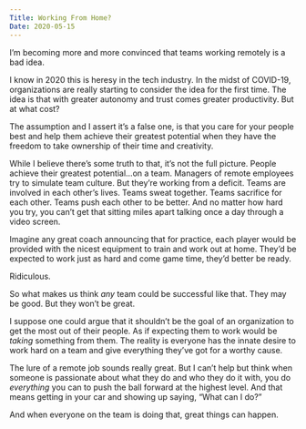 ```yaml
---
Title: Working From Home?
Date: 2020-05-15
---
```


I’m becoming more and more convinced that teams working remotely is a bad idea.

I know in 2020 this is heresy in the tech industry. In the midst of COVID-19, organizations are really starting to consider the idea for the first time. The idea is that with greater autonomy and trust comes greater productivity. But at what cost?

The assumption and I assert it’s a false one, is that you care for your people best and help them achieve their greatest potential when they have the freedom to take ownership of their time and creativity.

While I believe there’s some truth to that, it’s not the full picture. People achieve their greatest potential…on a team. Managers of remote employees try to simulate team culture. But they’re working from a deficit. Teams are involved in each other’s lives. Teams sweat together. Teams sacrifice for each other. Teams push each other to be better. And no matter how hard you try, you can’t get that sitting miles apart talking once a day through a video screen.

Imagine any great coach announcing that for practice, each player would be provided with the nicest equipment to train and work out at home. They’d be expected to work just as hard and come game time, they’d better be ready.

Ridiculous.

So what makes us think _any_ team could be successful like that. They may be good. But they won’t be great.

I suppose one could argue that it shouldn’t be the goal of an organization to get the most out of their people. As if expecting them to work would be _taking_ something from them. The reality is everyone has the innate desire to work hard on a team and give everything they’ve got for a worthy cause.

The lure of a remote job sounds really great. But I can’t help but think when someone is passionate about what they do and who they do it with, you do _everything_ you can to push the ball forward at the highest level. And that means getting in your car and showing up saying, “What can I do?”

And when everyone on the team is doing that, great things can happen.
